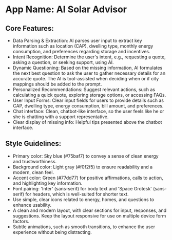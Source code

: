 # **App Name**: AI Solar Advisor

## Core Features:

- Data Parsing & Extraction: AI parses user input to extract key information such as location (CAP), dwelling type, monthly energy consumption, and preferences regarding storage and incentives.
- Intent Recognition: Determine the user's intent, e.g., requesting a quote, asking a question, or seeking support, using AI.
- Dynamic Questioning: Based on the missing information, AI formulates the next best question to ask the user to gather necessary details for an accurate quote. The AI is tool-assisted when deciding when or if city mappings should be added to the prompt.
- Personalized Recommendations: Suggest relevant actions, such as calculating a quick quote, exploring storage options, or accessing FAQs.
- User Input Forms: Clear input fields for users to provide details such as CAP, dwelling type, energy consumption, bill amount, and preferences.
- Chat interface: Clean, chatbot-like interface, so the user feels like he or she is chatting with a support representative.
- Clear display of missing info: Helpful tips presented above the chatbot interface.

## Style Guidelines:

- Primary color: Sky blue (#75baf7) to convey a sense of clean energy and trustworthiness.
- Background color: Light gray (#f0f2f5) to ensure readability and a modern, clean feel.
- Accent color: Green (#77dd77) for positive affirmations, calls to action, and highlighting key information.
- Font pairing: 'Inter' (sans-serif) for body text and 'Space Grotesk' (sans-serif) for headers, which is well-suited for shorter text.
- Use simple, clear icons related to energy, homes, and questions to enhance usability.
- A clean and modern layout, with clear sections for input, responses, and suggestions. Keep the layout responsive for use on multiple device form factors.
- Subtle animations, such as smooth transitions, to enhance the user experience without being distracting.
